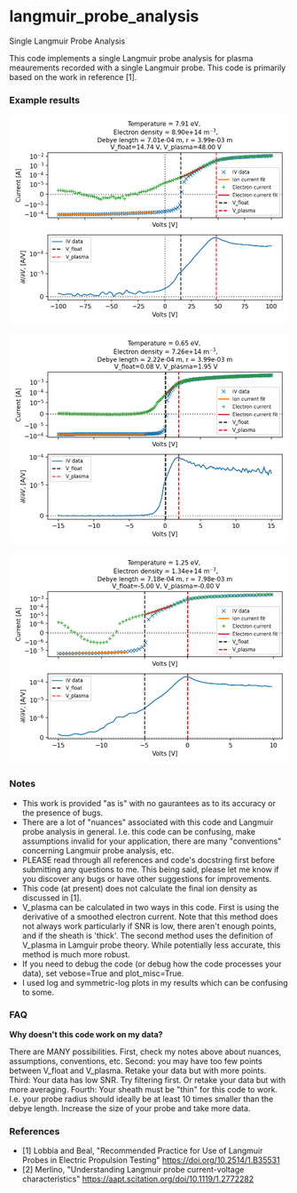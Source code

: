 # langmuir_probe_analysis
Single Langmuir Probe Analysis


This code implements a single Langmuir probe analysis for plasma meaurements recorded with a single Langmuir probe.  This code is primarily based on the work in reference [1].


### Example results

![Example 1](https://github.com/jwbrooks0/langmuir_probe_analysis/blob/main/Example_1_results.png "Example 1")

![Example 2](https://github.com/jwbrooks0/langmuir_probe_analysis/blob/main/Example_2_results.png "Example 2")

![Example 3](https://github.com/jwbrooks0/langmuir_probe_analysis/blob/main/Example_3_results.png "Example 3")



### Notes
* This work is provided "as is" with no gaurantees as to its accuracy or the presence of bugs.  
* There are a lot of "nuances" associated with this code and Langmuir probe analysis in general.  I.e. this code can be confusing, make assumptions invalid for your application, there are many "conventions" concerning Langmuir probe analysis, etc.  
* PLEASE read through all references and code's docstring first before submitting any questions to me.  This being said, please let me know if you discover any bugs or have other suggestions for improvements.  
* This code (at present) does not calculate the final ion density as discussed in [1].  
* V_plasma can be calculated in two ways in this code.  First is using the derivative of a smoothed electron current.  Note that this method does not always work particularly if SNR is low, there aren't enough points, and if the sheath is 'thick'.  The second method uses the definition of V_plasma in Lamguir probe theory.  While potentially less accurate, this method is much more robust. 
* If you need to debug the code (or debug how the code processes your data), set vebose=True and plot_misc=True.   
* I used log and symmetric-log plots in my results which can be confusing to some.  
	 
### FAQ

__Why doesn't this code work on my data?__

There are MANY possibilities.  First, check my notes above about nuances, assumptions, conventions, etc.  Second: you may have too few points between V_float and V_plasma.  Retake your data but with more points.  Third: Your data has low SNR.  Try filtering first.  Or retake your data but with more averaging.  Fourth:  Your sheath must be "thin" for this code to work.  I.e. your probe radius should ideally be at least 10 times smaller than the debye length.  Increase the size of your probe and take more data.
	 
		

### References
* [1] Lobbia and Beal, "Recommended Practice for Use of Langmuir Probes in Electric Propulsion Testing" https://doi.org/10.2514/1.B35531
* [2] Merlino, "Understanding Langmuir probe current-voltage characteristics" https://aapt.scitation.org/doi/10.1119/1.2772282
		
